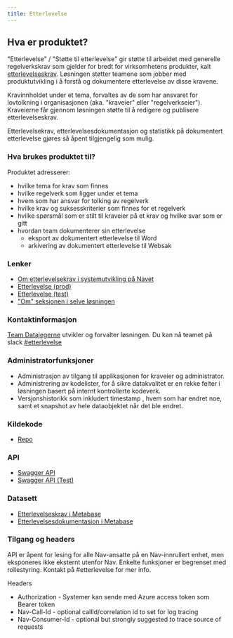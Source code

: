 ```yaml
---
title: Etterlevelse
---
```


## Hva er produktet?
"Etterlevelse" / "Støtte til etterlevelse" gir støtte til arbeidet med generelle regelverkskrav som gjelder for bredt for virksomhetens produkter, kalt [etterlevelseskrav](https://data.nav.no/begrep/BEGREP-1873). Løsningen støtter teamene som jobber med produktutvikling i å forstå og dokumentere etterlevelse av disse kravene. 

Kravinnholdet under et tema, forvaltes av de som har ansvaret for lovtolkning i organisasjonen (aka. "kraveier" eller "regelverkseier"). Kraveierne får gjennom løsningen støtte til å redigere og publisere etterlevelseskrav.

Etterlevelsekrav, etterlevelsesdokumentasjon og statistikk på dokumentert etterlevelse gjøres så åpent tilgjengelig som mulig. 


### Hva brukes produktet til?
Produktet adresserer:
* hvilke tema for krav som finnes
* hvilke regelverk som ligger under et tema
* hvem som har ansvar for tolking av regelverk
* hvilke krav og suksesskriterier som finnes for et regelverk
* hvilke spørsmål som er stilt til kraveier på et krav og hvilke svar som er gitt
* hvordan team dokumenterer sin etterlevelse
  * eksport av dokumentert etterlevelse til Word
  * arkivering av dokumentert etterlevelse til Websak

### Lenker
* [Om etterlevelsekrav i systemutvikling på Navet](https://navno.sharepoint.com/sites/intranett-utvikling/SitePages/Etterlevelseskrav.aspx)
* [Etterlevelse (prod)](https://etterlevelse.intern.nav.no/)
* [Etterlevelse (test)](https://etterlevelse.intern.dev.nav.no/)
* ["Om" seksjonen i selve løsningen](https://etterlevelse.intern.nav.no/help)

### Kontaktinformasjon
[Team Datajegerne](https://teamkatalog.nav.no/team/264cebfa-ad46-4af9-8867-592f99f491e6) utvikler og forvalter løsningen. Du kan nå teamet på slack [#etterlevelse](https://nav-it.slack.com/archives/C01V697SSR2)

### Administratorfunksjoner
* Administrasjon av tilgang til applikasjonen for kraveier og administrator.
* Administrering av kodelister, for å sikre datakvalitet er en rekke felter i løsningen basert på internt kontrollerte kodeverk. 
* Versjonshistorikk som inkludert timestamp , hvem som har endret noe, samt et snapshot av hele dataobjektet når det ble endret.

### Kildekode
* [Repo](https://github.com/navikt/etterlevelse)

### API
* [Swagger API](https://etterlevelse-api.intern.nav.no/swagger-ui/index.html)
* [Swagger API (Test)](https://etterlevelse-api.dev.intern.nav.no/swagger-ui/index.html)

### Datasett
* [Etterlevelseskrav i Metabase](https://metabase.intern.nav.no/browse/95-teamdatajegerne-etterlevelse-krav)
* [Etterlevelsesdokumentasjon i Metabase](https://metabase.intern.nav.no/browse/96-teamdatajegerne-etterlevelse-etterlevelse)

### Tilgang og headers
API er åpent for lesing for alle Nav-ansatte på en Nav-innrullert enhet, men eksponeres ikke eksternt utenfor Nav. 
Enkelte funksjoner er begrenset med rollestyring. Kontakt på #etterlevelse for mer info.

Headers
* Authorization - Systemer kan sende med Azure access token som Bearer token
* Nav-Call-Id - optional callId/correlation id to set for log tracing
* Nav-Consumer-Id - optional but strongly suggested to trace source of requests
